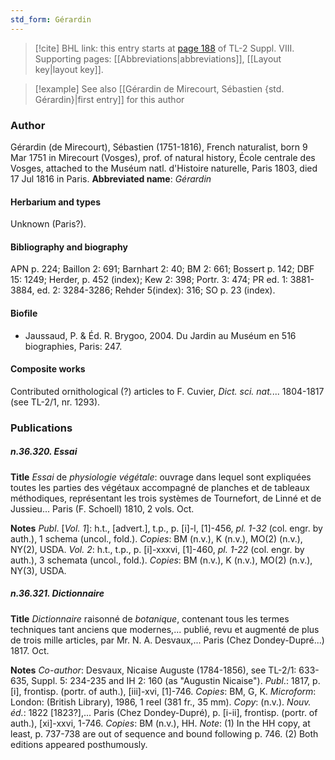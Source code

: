 ```yaml
---
std_form: Gérardin
---
```


> [!cite] BHL link: this entry starts at [page 188](https://www.biodiversitylibrary.org/page/33258666) of TL-2 Suppl. VIII.
> Supporting pages: [[Abbreviations|abbreviations]], [[Layout key|layout key]].

> [!example] See also [[Gérardin de Mirecourt, Sébastien {std. Gérardin}|first entry]] for this author

### Author

Gérardin (de Mirecourt), Sébastien (1751-1816), French naturalist, born 9 Mar 1751 in Mirecourt (Vosges), prof. of natural history, École centrale des Vosges, attached to the Muséum natl. d'Histoire naturelle, Paris 1803, died 17 Jul 1816 in Paris. 
**Abbreviated name**: *Gérardin*

#### Herbarium and types

Unknown (Paris?).

#### Bibliography and biography

APN p. 224; Baillon 2: 691; Barnhart 2: 40; BM 2: 661; Bossert p. 142; DBF 15: 1249; Herder, p. 452 (index); Kew 2: 398; Portr. 3: 474; PR ed. 1: 3881-3884, ed. 2: 3284-3286; Rehder 5(index): 316; SO p. 23 (index).

#### Biofile

- Jaussaud, P. & Éd. R. Brygoo, 2004. Du Jardin au Muséum en 516 biographies, Paris: 247.

#### Composite works

Contributed ornithological (?) articles to F. Cuvier, *Dict. sci. nat.*... 1804-1817 (see TL-2/1, nr. 1293).

### Publications

##### n.36.320. Essai

**Title**
*Essai* de *physiologie végétale*: ouvrage dans lequel sont expliquées toutes les parties des végétaux accompagné de planches et de tableaux méthodiques, représentant les trois systèmes de Tournefort, de Linné et de Jussieu... Paris (F. Schoell) 1810, 2 vols. Oct.

**Notes**
*Publ*. \[*Vol. 1*\]: h.t., \[advert.\], t.p., p. \[i\]-l, \[1\]-456, *pl. 1-32* (col. engr. by auth.), 1 schema (uncol., fold.). *Copies*: BM (n.v.), K (n.v.), MO(2) (n.v.), NY(2), USDA.
*Vol. 2*: h.t., t.p., p. \[i\]-xxxvi, \[1\]-460, *pl. 1-22* (col. engr. by auth.), 3 schemata (uncol., fold.). *Copies*: BM (n.v.), K (n.v.), MO(2) (n.v.), NY(3), USDA.

##### n.36.321. Dictionnaire

**Title**
*Dictionnaire* raisonné de *botanique*, contenant tous les termes techniques tant anciens que modernes,... publié, revu et augmenté de plus de trois mille articles, par Mr. N. A. Desvaux,... Paris (Chez Dondey-Dupré...) 1817. Oct.

**Notes**
*Co-author*: Desvaux, Nicaise Auguste (1784-1856), see TL-2/1: 633-635, Suppl. 5: 234-235 and IH 2: 160 (as "Augustin Nicaise").
*Publ*.: 1817, p. \[i\], frontisp. (portr. of auth.), \[iii\]-xvi, \[1\]-746. *Copies*: BM, G, K. *Microform*: London: (British Library), 1986, 1 reel (381 fr., 35 mm). *Copy*: (n.v.).
*Nouv. éd.*: 1822 \[1823?\],... Paris (Chez Dondey-Dupré), p. \[i-ii\], frontisp. (portr. of auth.), \[xi\]-xxvi, 1-746. *Copies*: BM (n.v.), HH.
*Note*: (1) In the HH copy, at least, p. 737-738 are out of sequence and bound following p. 746. (2) Both editions appeared posthumously.

